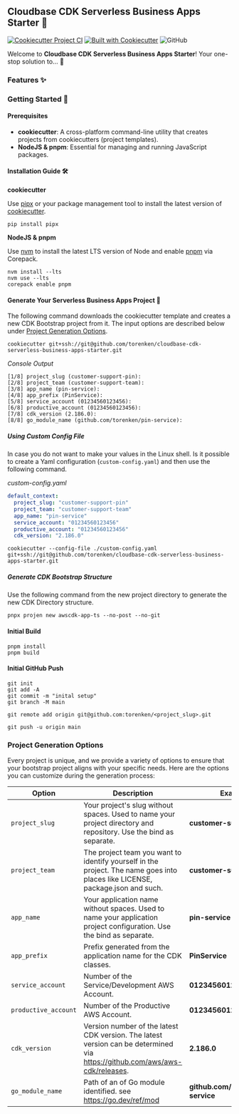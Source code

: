 ## Cloudbase CDK Serverless Business Apps Starter 🌟

[![Cookiecutter Project CI](https://github.com/torenken/cloudbase-cdk-serverless-business-apps-starter/actions/workflows/ci.yml/badge.svg)](https://github.com/torenken/cloudbase-cdk-serverless-business-apps-starter/actions/workflows/ci.yml)
[![Built with Cookiecutter](https://img.shields.io/badge/built%20with-Cookiecutter-ff69b4.svg?logo=cookiecutter)](https://github.com/torenken/cloudbase-cdk-serverless-business-apps-starter/)
![GitHub](https://img.shields.io/badge/license-MIT-blue)

Welcome to **Cloudbase CDK Serverless Business Apps Starter**! Your one-stop solution to... 🚀

### Features ✨

### Getting Started 🏁

#### Prerequisites

- **cookiecutter**: A cross-platform command-line utility that creates projects from cookiecutters (project templates).
- **NodeJS & pnpm**: Essential for managing and running JavaScript packages.

#### Installation Guide 🛠️

**cookiecutter**

Use [pipx](https://github.com/pypa/pipx) or your package management tool to install the latest version of [cookiecutter](https://github.com/cookiecutter/cookiecutter).

```shell
pip install pipx
```

**NodeJS & pnpm**

Use [nvm](https://github.com/nvm-sh/nvm) to install the latest LTS version of Node and enable [pnpm](https://pnpm.io/installation) via Corepack.

```shell
nvm install --lts
nvm use --lts
corepack enable pnpm
```

#### Generate Your Serverless Business Apps Project 🎉

The following command downloads the cookiecutter template and creates a new CDK Bootstrap project from it. The input
options are described below under [Project Generation Options](#project-generation-options).

```shell
cookiecutter git+ssh://git@github.com/torenken/cloudbase-cdk-serverless-business-apps-starter.git
```

*Console Output*

```console
[1/8] project_slug (customer-support-pin): 
[2/8] project_team (customer-support-team): 
[3/8] app_name (pin-service): 
[4/8] app_prefix (PinService): 
[5/8] service_account (01234560123456): 
[6/8] productive_account (01234560123456): 
[7/8] cdk_version (2.186.0): 
[8/8] go_module_name (github.com/torenken/pin-service): 
```

##### Using Custom Config File

In case you do not want to make your values in the Linux shell. Is it possible to create a Yaml configuration 
(`custom-config.yaml`) and then use the following command.

*custom-config.yaml*

```yaml
default_context:
  project_slug: "customer-support-pin"
  project_team: "customer-support-team"
  app_name: "pin-service"
  service_account: "01234560123456"
  productive_account: "01234560123456"
  cdk_version: "2.186.0" 
```

```shell
cookiecutter --config-file ./custom-config.yaml git+ssh://git@github.com/torenken/cloudbase-cdk-serverless-business-apps-starter.git
```

##### Generate CDK Bootstrap Structure

Use the following command from the new project directory to generate the new CDK Directory structure.

```shell
pnpx projen new awscdk-app-ts --no-post --no-git
```

#### Initial Build

```shell
pnpm install
pnpm build
```

#### Initial GitHub Push

```shell
git init
git add -A
git commit -m "inital setup"
git branch -M main
```

```shell
git remote add origin git@github.com:torenken/<project_slug>.git
```

```shell
git push -u origin main
```

### Project Generation Options

Every project is unique, and we provide a variety of options to ensure that your bootstrap project aligns with your specific needs. Here are the options you can customize during the generation process:

| Option               | Description                                                                                                                   | Example                             |
|----------------------|-------------------------------------------------------------------------------------------------------------------------------|-------------------------------------|
| `project_slug`       | Your project's slug without spaces. Used to name your project directory and repository. Use the bind as separate.             | **customer-support-pin**            |
| `project_team`       | The project team you want to identify yourself in the project. The name goes into places like LICENSE, package.json and such. | **customer-support-team**           |
| `app_name`           | Your application name without spaces. Used to name your application project configuration. Use the bind as separate.          | **pin-service**                     |
| `app_prefix`         | Prefix generated from the application name for the CDK classes.                                                               | **PinService**                      |
| `service_account`    | Number of the Service/Development AWS Account.                                                                                | **01234560123456**                  |
| `productive_account` | Number of the Productive AWS Account.                                                                                         | **01234560123456**                  |
| `cdk_version`        | Version number of the latest CDK version. The latest version can be determined via https://github.com/aws/aws-cdk/releases.   | **2.186.0**                         |
| `go_module_name`     | Path of an of Go module identified. see https://go.dev/ref/mod                                                                | **github.com/torenken/pin-service** |
